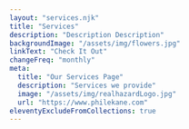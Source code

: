 ```yaml
---
layout: "services.njk"
title: "Services"
description: "Description Description"
backgroundImage: "/assets/img/flowers.jpg"
linkText: "Check It Out"
changeFreq: "monthly"
meta:
  title: "Our Services Page"
  description: "Services we provide"
  image: "/assets/img/realhazardLogo.jpg"
  url: "https://www.philekane.com"
eleventyExcludeFromCollections: true
---
```


